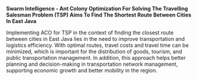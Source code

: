 **Swarm Intelligence - Ant Colony Optimization For Solving The Travelling Salesman Problem (TSP) Aims To Find The Shortest Route Between Cities In East Java**

Implementing ACO for TSP in the context of finding the closest route between cities in East Java lies in the need to improve transportation and logistics efficiency. With optimal routes, travel costs and travel time can be minimized, which is important for the distribution of goods, tourism, and public transportation management. In addition, this approach helps better planning and decision-making in transportation network management, supporting economic growth and better mobility in the region.
